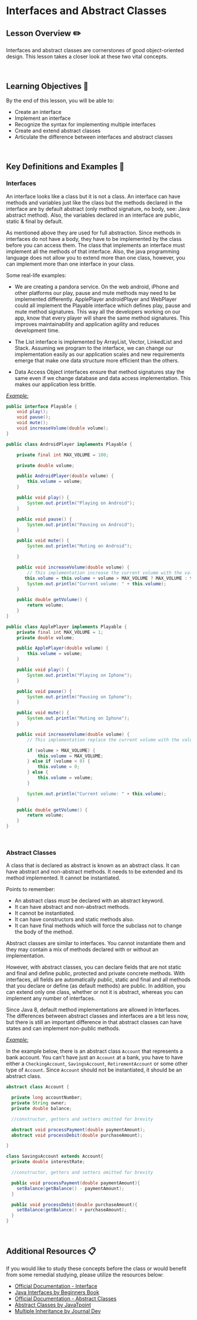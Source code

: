 # Interfaces and Abstract Classes

## Lesson Overview :pencil2:

Interfaces and abstract classes are cornerstones of good object-oriented design. This lesson takes a closer look at these two vital concepts.

<br>

## Learning Objectives :notebook:

By the end of this lesson, you will be able to:

- Create an interface
- Implement an interface
- Recognize the syntax for implementing multiple interfaces
- Create and extend abstract classes
- Articulate the difference between interfaces and abstract classes

<br>

## Key Definitions and Examples :key:

### Interfaces

An interface looks like a class but it is not a class. An interface can have methods and variables just like the class but the methods declared in the interface are by default abstract (only method signature, no body, see: Java abstract method). Also, the variables declared in an interface are public, static & final by default.

As mentioned above they are used for full abstraction. Since methods in interfaces do not have a body, they have to be implemented by the class before you can access them. The class that implements an interface must implement all the methods of that interface. Also, the java programming language does not allow you to extend more than one class, however, you can implement more than one interface in your class.

Some real-life examples:

- We are creating a pandora service. On the web android, iPhone and other platforms our play, pause and mute methods may need to be implemented differently. ApplePlayer androidPlayer and WebPlayer could all implement the Playable interface which defines play, pause and mute method signatures. This way all the developers working on our app, know that every player will share the same method signatures. This improves maintainability and application agility and reduces development time.

- The List interface is implemented by ArrayList, Vector, LinkedList and Stack. Assuming we program to the interface, we can change our implementation easily as our application scales and new requirements emerge that make one data structure more efficient than the others.

- Data Access Object interfaces ensure that method signatures stay the same even if we change database and data access implementation. This makes our application less brittle.

<u><i>Example:</i></u>

```java
public interface Playable {
    void play();
    void pause();
    void mute();
    void increaseVolume(double volume);
}
```

```java
public class AndroidPlayer implements Playable {

    private final int MAX_VOLUME = 100;

    private double volume;

    public AndroidPlayer(double volume) {
        this.volume = volume;
    }

    public void play() {
        System.out.println("Playing on Android");
    }

    public void pause() {
        System.out.println("Pausing on Android");
    }

    public void mute() {
        System.out.println("Muting on Android");

    }

    public void increaseVolume(double volume) {
        // This implementation increase the current volume with the value passed by the parameter
       this.volume = this.volume + volume > MAX_VOLUME ? MAX_VOLUME : this.volume + volume;
        System.out.println("Current volume: " + this.volume);
    }

    public double getVolume() {
        return volume;
    }
}
```

```java
public class ApplePlayer implements Playable {
    private final int MAX_VOLUME = 1;
    private double volume;

    public ApplePlayer(double volume) {
        this.volume = volume;
    }

    public void play() {
        System.out.println("Playing on Iphone");
    }

    public void pause() {
        System.out.println("Pausing on Iphone");
    }

    public void mute() {
        System.out.println("Muting on Iphone");
    }

    public void increaseVolume(double volume) {
        // This implementation replace the current volume with the value passed by the parameter

        if (volume > MAX_VOLUME) {
            this.volume = MAX_VOLUME;
        } else if (volume < 0) {
            this.volume = 0;
        } else {
            this.volume = volume;
        }

        System.out.println("Current volume: " + this.volume);
    }

    public double getVolume() {
        return volume;
    }
}
```

<br>

### Abstract Classes

A class that is declared as abstract is known as an abstract class. It can have abstract and non-abstract methods. It needs to be extended and its method implemented. It cannot be instantiated.

Points to remember:

- An abstract class must be declared with an abstract keyword.
- It can have abstract and non-abstract methods.
- It cannot be instantiated.
- It can have constructors and static methods also.
- It can have final methods which will force the subclass not to change the body of the method.

Abstract classes are similar to interfaces. You cannot instantiate them and they may contain a mix of methods declared with or without an implementation.

However, with abstract classes, you can declare fields that are not static and final and define public, protected and private concrete methods. With interfaces, all fields are automatically public, static and final and all methods that you declare or define (as default methods) are public. In addition, you can extend only one class, whether or not it is abstract, whereas you can implement any number of interfaces.

Since Java 8, default method implementations are allowed in Interfaces. The differences between abstract classes and interfaces are a bit less now, but there is still an important difference in that abstract classes can have states and can implement non-public methods.

<u><i>Example:</i></u>

In the example below, there is an abstract class `Account` that represents a bank account. You can't have just an `Account` at a bank, you have to have either a `CheckingAccount`, `SavingsAccount`, `RetirementAccount` or some other type of `Account`. Since `Account` should not be instantiated, it should be an abstract class.

```java
abstract class Account {

  private long accountNumber;
  private String owner;
  private double balance;

  //constructor, getters and setters omitted for brevity

  abstract void processPayment(double paymentAmount);
  abstract void processDebit(double purchaseAmount);

}
```

```java
class SavingsAccount extends Account{
  private double interestRate;

  //constructor, getters and setters omitted for brevity

  public void processPayment(double paymentAmount){
    setBalance(getBalance() - paymentAmount);
  }

  public void processDebit(double purchaseAmount){
    setBalance(getBalance() + purchaseAmount);
  }
}
```

<br>

## Additional Resources :clipboard:

If you would like to study these concepts before the class or would benefit from some remedial studying, please utilize the resources below:

- [Official Documentation - Interface](https://docs.oracle.com/javase/tutorial/java/concepts/interface.html)
- [Java Interfaces by Beginners Book](https://beginnersbook.com/2013/05/java-interface/)
- [Official Documentation - Abstract Classes](https://docs.oracle.com/javase/tutorial/java/IandI/abstract.html)
- [Abstract Classes by JavaTpoint](https://www.javatpoint.com/abstract-class-in-java)
- [Multiple Inheritance by Journal Dev](https://www.journaldev.com/1775/multiple-inheritance-in-java)
